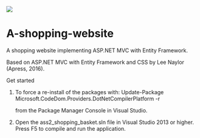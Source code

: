 ![](https://github.com/thestillwaters/A-shopping-website/blob/master/image/Capture.JPG)

# A-shopping-website
A shopping website implementing ASP.NET MVC with Entity Framework.

Based on ASP.NET MVC with Entity Framework and CSS by Lee Naylor (Apress, 2016).

Get started

1. To force a re-install of the packages with: Update-Package Microsoft.CodeDom.Providers.DotNetCompilerPlatform -r

    from the Package Manager Console in Visual Studio. 

2. Open the ass2_shopping_basket.sln file in Visual Studio 2013 or higher. Press F5 to compile and run the application.
